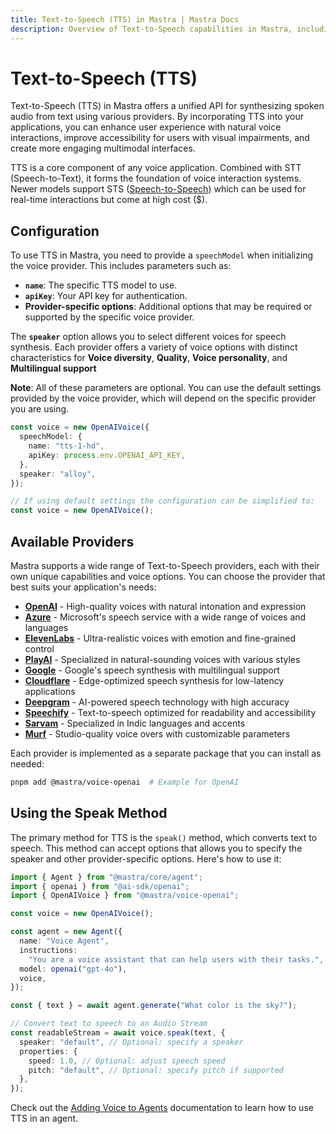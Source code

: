 ```yaml
---
title: Text-to-Speech (TTS) in Mastra | Mastra Docs
description: Overview of Text-to-Speech capabilities in Mastra, including configuration, usage, and integration with voice providers.
---
```


# Text-to-Speech (TTS)

Text-to-Speech (TTS) in Mastra offers a unified API for synthesizing spoken audio from text using various providers.
By incorporating TTS into your applications, you can enhance user experience with natural voice interactions, improve accessibility for users with visual impairments, and create more engaging multimodal interfaces.

TTS is a core component of any voice application. Combined with STT (Speech-to-Text), it forms the foundation of voice interaction systems. Newer models support STS ([Speech-to-Speech](./speech-to-speech)) which can be used for real-time interactions but come at high cost ($).

## Configuration

To use TTS in Mastra, you need to provide a `speechModel` when initializing the voice provider. This includes parameters such as:

- **`name`**: The specific TTS model to use.
- **`apiKey`**: Your API key for authentication.
- **Provider-specific options**: Additional options that may be required or supported by the specific voice provider.

The **`speaker`** option allows you to select different voices for speech synthesis. Each provider offers a variety of voice options with distinct characteristics for **Voice diversity**, **Quality**, **Voice personality**, and **Multilingual support**

**Note**: All of these parameters are optional. You can use the default settings provided by the voice provider, which will depend on the specific provider you are using.

```typescript
const voice = new OpenAIVoice({
  speechModel: {
    name: "tts-1-hd",
    apiKey: process.env.OPENAI_API_KEY,
  },
  speaker: "alloy",
});

// If using default settings the configuration can be simplified to:
const voice = new OpenAIVoice();
```

## Available Providers

Mastra supports a wide range of Text-to-Speech providers, each with their own unique capabilities and voice options. You can choose the provider that best suits your application's needs:

- [**OpenAI**](/reference/voice/openai/) - High-quality voices with natural intonation and expression
- [**Azure**](/reference/voice/azure/) - Microsoft's speech service with a wide range of voices and languages
- [**ElevenLabs**](/reference/voice/elevenlabs/) - Ultra-realistic voices with emotion and fine-grained control
- [**PlayAI**](/reference/voice/playai/) - Specialized in natural-sounding voices with various styles
- [**Google**](/reference/voice/google/) - Google's speech synthesis with multilingual support
- [**Cloudflare**](/reference/voice/cloudflare/) - Edge-optimized speech synthesis for low-latency applications
- [**Deepgram**](/reference/voice/deepgram/) - AI-powered speech technology with high accuracy
- [**Speechify**](/reference/voice/speechify/) - Text-to-speech optimized for readability and accessibility
- [**Sarvam**](/reference/voice/sarvam/) - Specialized in Indic languages and accents
- [**Murf**](/reference/voice/murf/) - Studio-quality voice overs with customizable parameters

Each provider is implemented as a separate package that you can install as needed:

```bash
pnpm add @mastra/voice-openai  # Example for OpenAI
```

## Using the Speak Method

The primary method for TTS is the `speak()` method, which converts text to speech. This method can accept options that allows you to specify the speaker and other provider-specific options. Here's how to use it:

```typescript
import { Agent } from "@mastra/core/agent";
import { openai } from "@ai-sdk/openai";
import { OpenAIVoice } from "@mastra/voice-openai";

const voice = new OpenAIVoice();

const agent = new Agent({
  name: "Voice Agent",
  instructions:
    "You are a voice assistant that can help users with their tasks.",
  model: openai("gpt-4o"),
  voice,
});

const { text } = await agent.generate("What color is the sky?");

// Convert text to speech to an Audio Stream
const readableStream = await voice.speak(text, {
  speaker: "default", // Optional: specify a speaker
  properties: {
    speed: 1.0, // Optional: adjust speech speed
    pitch: "default", // Optional: specify pitch if supported
  },
});
```

Check out the [Adding Voice to Agents](../agents/adding-voice.md) documentation to learn how to use TTS in an agent.

